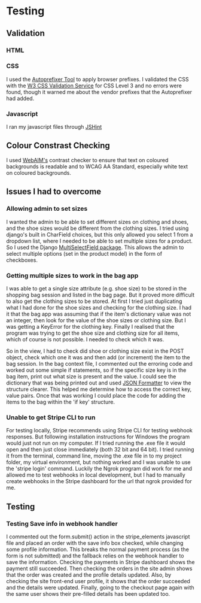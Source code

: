 # Testing

## Validation

### HTML

### CSS
I used the [Autoprefixer Tool](https://autoprefixer.github.io/) to apply browser prefixes.
I validated the CSS with the [W3 CSS Validation Service](https://jigsaw.w3.org/css-validator/) for CSS Level 3 and no errors were found, though it warned me about the vendor prefixes that the Autoprefixer had added.

### Javascript

I ran my javascript files through [JSHint](jshint.com)

## Colour Constrast Checking
I used [WebAIM's](https://webaim.org/resources/contrastchecker/) contrast checker to ensure that text on coloured backgrounds is readable and to WCAG AA Standard, especially white text on coloured backgrounds.

## Issues I had to overcome

### Allowing admin to set sizes
I wanted the admin to be able to set different sizes on clothing and shoes, and the shoe sizes would be different from the clothing sizes. I tried using django's built in CharField choices, but this only allowed you select 1 from a dropdown list, where I needed to be able to set multiple sizes for a product. So I used the Django [MultiSelectField package](https://pypi.org/project/django-multiselectfield/). This allows the admin to select multiple options (set in the product model) in the form of checkboxes.

### Getting multiple sizes to work in the bag app
I was able to get a single size attribute (e.g. shoe size) to be stored in the shopping bag session and listed in the bag page. But it proved more difficult to also get the clothing sizes to be stored. At first I tried just duplicating what I had done for the shoe sizes and checking for the clothing size. I had it that the bag app was assuming that if the item's dictionary value was not an integer, then look for the value of the shoe sizes or clothing size. But I was getting a KeyError for the clothing key. Finally I realised that the program was trying to get the shoe size and clothing size for all items, which of course is not possible. I needed to check which it was.

So in the view, I had to check did shoe or clothing size exist in the POST object, check which one it was and then add (or increment) the item to the bag session. In the bag context file, I commented out the erroring code and worked out some simple if statements, so if the specific size key is in the bag item, print out what size is present and the value. I could see the dictionary that was being printed out and used [JSON Formatter](https://jsonformatter.org/) to view the structure clearer. This helped me determine how to access the correct key, value pairs. Once that was working I could place the code for adding the items to the bag within the 'if key' structure.

### Unable to get Stripe CLI to run
For testing locally, Stripe recommends using Stripe CLI for testing webhook responses. But following installation instructions for Windows the program would just not run on my computer. If I tried running the .exe file it would open and then just close immediately (both 32 bit and 64 bit). I tried running it from the terminal, command line, moving the .exe file in to my project folder, my virtual environment, but nothing worked and I was unable to use the 'stripe login' command. Luckily the Ngrok program did work for me and allowed me to test webhooks in local development, but I had to manually create webhooks in the Stripe dashboard for the url that ngrok provided for me.

## Testing

### Testing Save info in webhook handler
I commented out the form.submit() action in the stripe_elements javascript file and placed an order with the save info box checked, while changing some profile information. This breaks the normal payment process (as the form is not submitted) and the fallback relies on the webhook handler to save the information. Checking the payments in Stripe dashboard shows the payment still succeeded. Then checking the orders in the site admin shows that the order was created and the profile details updated. Also, by checking the site front-end user profile, it shows that the order succeeded and the details were updated. Finally, going to the checkout page again with the same user shows their pre-filled details has been updated too.